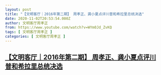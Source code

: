 ```yaml
---
layout: post
title: "【文明客厅｜2016年第二期】 周孝正、龚小夏点评川普和希拉里总统决选"
date: 2020-11-02T20:53:54.000Z
author: 文明客厅周孝正
from: https://www.youtube.com/watch?v=WYm0Jd_ZvKQ
tags: [ 文明客厅周孝正 ]
categories: [ 文明客厅周孝正 ]
---
```

<!--1604350434000-->
[【文明客厅｜2016年第二期】 周孝正、龚小夏点评川普和希拉里总统决选](https://www.youtube.com/watch?v=WYm0Jd_ZvKQ)
------

<div>

</div>
